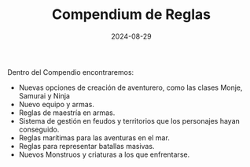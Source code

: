 ﻿---
title: Compendium de Reglas
summary: Este Compendio de Reglas añade opciones extra para el Reglamento de Aventuras en la Marca del Este.
authors:
- Alfonso Rodríguez
date: 2024-08-29
type: post
categories:
- Comunidad
tags:
- Reglamento
minlevels: ""
maxlevels: ""
prices: gratis
session: ""
mincharacters: ""
maxcharacters: ""
eval: no oficial
cover: "compendium-de-reglas.jpg"
download: "compendium-de-reglas.pdf"
moreinfo: ""
license: "OGL"
draft: false
---
Dentro del Compendio encontraremos:
- Nuevas opciones de creación de aventurero, como las clases Monje, Samurai y Ninja
- Nuevo equipo y armas.
- Reglas de maestría en armas.
- Sistema de gestión en feudos y territorios que los personajes hayan conseguido.
- Reglas marítimas para las aventuras en el mar.
- Reglas para representar batallas masivas.
- Nuevos Monstruos y criaturas a los que enfrentarse.
